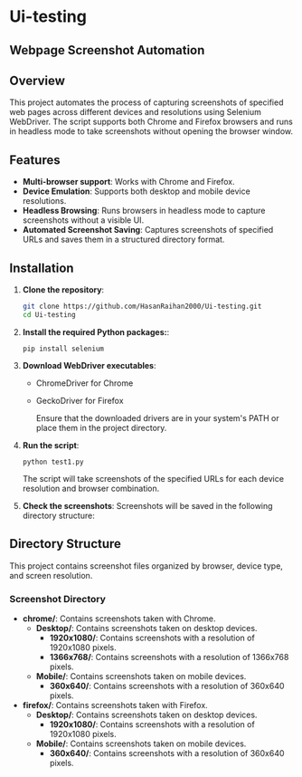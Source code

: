 # Ui-testing

## Webpage Screenshot Automation

## Overview

This project automates the process of capturing screenshots of specified web pages across different devices and resolutions using Selenium WebDriver. The script supports both Chrome and Firefox browsers and runs in headless mode to take screenshots without opening the browser window.

## Features

- **Multi-browser support**: Works with Chrome and Firefox.
- **Device Emulation**: Supports both desktop and mobile device resolutions.
- **Headless Browsing**: Runs browsers in headless mode to capture screenshots without a visible UI.
- **Automated Screenshot Saving**: Captures screenshots of specified URLs and saves them in a structured directory format.

## Installation

1. **Clone the repository**:
   
   ```bash
   git clone https://github.com/HasanRaihan2000/Ui-testing.git
   cd Ui-testing
   ```
2. **Install the required Python packages:**:
   
   ```
   pip install selenium
   ```
3. **Download WebDriver executables**:

   - ChromeDriver for Chrome
   - GeckoDriver for Firefox
  
     Ensure that the downloaded drivers are in your system's PATH or place them in the project directory.

4. **Run the script**:

   ```
   python test1.py
   ```
   The script will take screenshots of the specified URLs for each device resolution and browser    combination.

5. **Check the screenshots**:
   Screenshots will be saved in the following directory structure:
  ## Directory Structure

This project contains screenshot files organized by browser, device type, and screen resolution.

### Screenshot Directory

* **chrome/**: Contains screenshots taken with Chrome.
  * **Desktop/**: Contains screenshots taken on desktop devices.
    * **1920x1080/**: Contains screenshots with a resolution of 1920x1080 pixels.
    * **1366x768/**: Contains screenshots with a resolution of 1366x768 pixels.
  * **Mobile/**: Contains screenshots taken on mobile devices.
    * **360x640/**: Contains screenshots with a resolution of 360x640 pixels.
* **firefox/**: Contains screenshots taken with Firefox.
  * **Desktop/**: Contains screenshots taken on desktop devices.
    * **1920x1080/**: Contains screenshots with a resolution of 1920x1080 pixels.
  * **Mobile/**: Contains screenshots taken on mobile devices.
    * **360x640/**: Contains screenshots with a resolution of 360x640 pixels.
